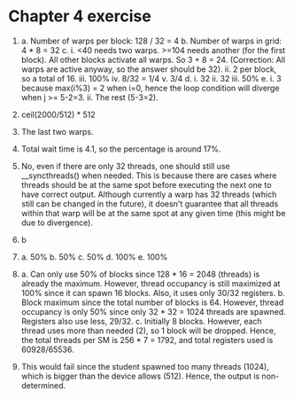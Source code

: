 # Chapter 4 exercise
1.  a. Number of warps per block: 128 / 32 = 4
    b. Number of warps in grid: 4 * 8 = 32
    c.
        i. <40 needs two warps. >=104 needs another (for the first block). All other blocks activate all warps. So 3 + 8 = 24. (Correction: All warps are active anyway, so the answer should be 32).
        ii. 2 per block, so a total of 16.
        iii. 100%
        iv. 8/32 = 1/4
        v. 3/4
    d.
        i. 32
        ii. 32
        iii. 50%
    e.
        i. 3 because max(i%3) = 2 when i=0, hence the loop condition will diverge when j >= 5-2=3.
        ii. The rest (5-3=2).

2.  ceil(2000/512) * 512

3.  The last two warps.

4.  Total wait time is 4.1, so the percentage is around 17%.

5.  No, even if there are only 32 threads, one should still use __syncthreads() when needed. This is because there are cases where threads should be at the same spot before executing the next one to have correct output. Although currently a warp has 32 threads (which still can be changed in the future), it doesn't guarantee that all threads within that warp will be at the same spot at any given time (this might be due to divergence).

6.  b

7.  a. 50%
    b. 50%
    c. 50%
    d. 100%
    e. 100%

8.  a. Can only use 50% of blocks since 128 * 16 = 2048 (threads) is already the maximum. However, thread occupancy is still maximized at 100% since it can spawn 16 blocks. Also, it uses only 30/32 registers.
    b. Block maximum since the total number of blocks is 64. However, thread occupancy is only 50% since only 32 * 32 = 1024 threads are spawned. Registers also use less, 29/32.
    c. Initially 8 blocks. However, each thread uses more than needed (2), so 1 block will be dropped. Hence, the total threads per SM is 256 * 7 = 1792, and total registers used is 60928/65536.

9.  This would fail since the student spawned too many threads (1024), which is bigger than the device allows (512). Hence, the output is non-determined.
